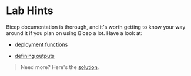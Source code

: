 # Lab Hints

Bicep documentation is thorough, and it's worth getting to know your way around it if you plan on using Bicep a lot. Have a look at:

- [deployment functions](https://learn.microsoft.com/en-gb/azure/azure-resource-manager/bicep/bicep-functions-deployment)

- [defining outputs](https://learn.microsoft.com/en-gb/azure/azure-resource-manager/bicep/outputs?tabs=azure-powershell)

> Need more? Here's the [solution](solution.md).
